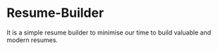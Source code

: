 # Resume-Builder
It is a simple resume builder to minimise our time to build valuable and modern resumes.
